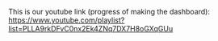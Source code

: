 This is our youtube link (progress of making the dashboard): https://www.youtube.com/playlist?list=PLLA9rkDFvC0nx2Ek4ZNq7DX7H8oGXqGUu
